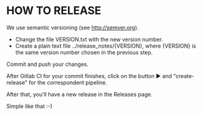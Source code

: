 <!--
SPDX-FileCopyrightText: 2020,  Lightmeter <hello@lightmeter.io>
SPDX-License-Identifier: AGPL-3.0-or-later
-->

# HOW TO RELEASE

We use semantic versioning (see http://semver.org).

- Change the file VERSION.txt with the new version number.
- Create a plain text file ../release_notes/{VERSION}, where {VERSION} is the
same version number chosen in the previous step.

Commit and push your changes.

After Gitlab CI for your commit finishes, click on the button ▶ and "create-release" for the correspondent pipeline.

After that, you'll have a new release in the Releases page.

Simple like that :-)
